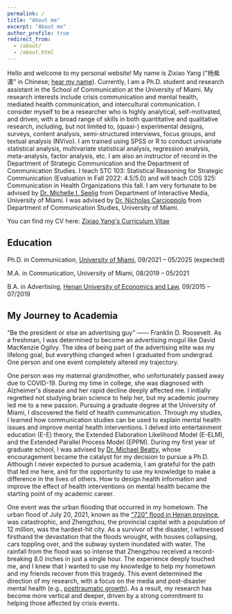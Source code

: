 ```yaml
---
permalink: /
title: "About me"
excerpt: "About me"
author_profile: true
redirect_from: 
  - /about/
  - /about.html
---
```

Hello and welcome to my personal website! My name is Zixiao Yang ("杨紫潇" in Chinese; [hear my name](https://www.name-coach.com/zixiao-yang-666)). Currently, I am a Ph.D. student and research assistant in the School of Communication at the University of Miami. My research interests include crisis communication and mental health, mediated health communication, and intercultural communication. I consider myself to be a researcher who is highly analytical, self-motivated, and driven, with a broad range of skills in both quantitative and qualitative research, including, but not limited to, (quasi-) experimental designs, surveys, content analysis, semi-structured interviews, focus groups, and textual analysis (NVivo). I am trained using SPSS or R to conduct univariate statistical analysis, multivariate statistical analysis, regression analysis, meta-analysis, factor analysis, etc. I am also an instructor of record in the Department of Strategic Communication and the Department of Communication Studies. I teach STC 103: Statistical Reasoning for Strategic Communication (Evaluation in Fall 2022: 4.5/5.0) and will teach COS 325: Communication in Health Organizations this fall. I am very fortunate to be advised by [Dr. Michelle I. Seelig](https://com.miami.edu/profile/michelle-seelig/) from Department of Interactive Media, University of Miami. I was advised by [Dr. Nicholas Carcioppolo](https://com.miami.edu/profile/nicholas-carcioppolo/) from Department of Communication Studies, University of Miami. 

You can find my CV here: [Zixiao Yang's Curriculum Vitae](https://yzixiao.github.io/files/Zixiao1.pdf)

Education
------
Ph.D. in Communication, [University of Miami](https://welcome.miami.edu/), 09/2021 – 05/2025 (expected)

M.A. in Communication, University of Miami, 08/2019 – 05/2021

B.A. in Advertising, [Henan University of Economics and Law](https://www.huel.edu.cn/), 09/2015 – 07/2019

My Journey to Academia
------
“Be the president or else an advertising guy” —— Franklin D. Roosevelt. As a freshman, I was determined to become an advertising mogul like David MacKenzie Ogilvy. The idea of being part of the advertising elite was my lifelong goal, but everything changed when I graduated from undergrad. One person and one event completely altered my trajectory. 

One person was my maternal grandmother, who unfortunately passed away due to COVID-19. During my time in college, she was diagnosed with Alzheimer's disease and her rapid decline deeply affected me. I initially regretted not studying brain science to help her, but my academic journey led me to a new passion. Pursuing a graduate degree at the University of Miami, I discovered the field of health communication. Through my studies, I learned how communication studies can be used to explain mental health issues and improve mental health interventions. I delved into entertainment education (E-E) theory, the Extended Elaboration Likelihood Model (E-ELM), and the Extended Parallel Process Model (EPPM). During my first year of graduate school, I was advised by [Dr. Michael Beatty](https://com.miami.edu/profile/michael-beatty/), whose encouragement became the catalyst for my decision to pursue a Ph.D. Although I never expected to pursue academia, I am grateful for the path that led me here, and for the opportunity to use my knowledge to make a difference in the lives of others. How to design health information and improve the effect of health interventions on mental health became the starting point of my academic career.

One event was the urban flooding that occurred in my hometown. The urban flood of July 20, 2021, known as the ["720" flood in Henan province](https://en.wikipedia.org/wiki/2021_Henan_floods), was catastrophic, and Zhengzhou, the provincial capital with a population of 12 million, was the hardest-hit city. As a survivor of the disaster, I witnessed firsthand the devastation that the floods wrought, with houses collapsing, cars toppling over, and the subway system inundated with water. The rainfall from the flood was so intense that Zhengzhou received a record-breaking 8.0 inches in just a single hour. The experience deeply touched me, and I knew that I wanted to use my knowledge to help my hometown and my friends recover from this tragedy. This event determined the direction of my research, with a focus on the media and post-disaster mental health (e.g., [posttraumatic growth](https://www.sciencedirect.com/science/article/abs/pii/S2468749920300764?via%3Dihub)). As a result, my research has become more vertical and deeper, driven by a strong commitment to helping those affected by crisis events.
